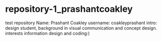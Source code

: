 repository-1_prashantcoakley
============================

test repository
Name: Prashant Coakley
username: coakleyprashant
intro: design student, background in visual communication and concept design. interests information design and coding:)